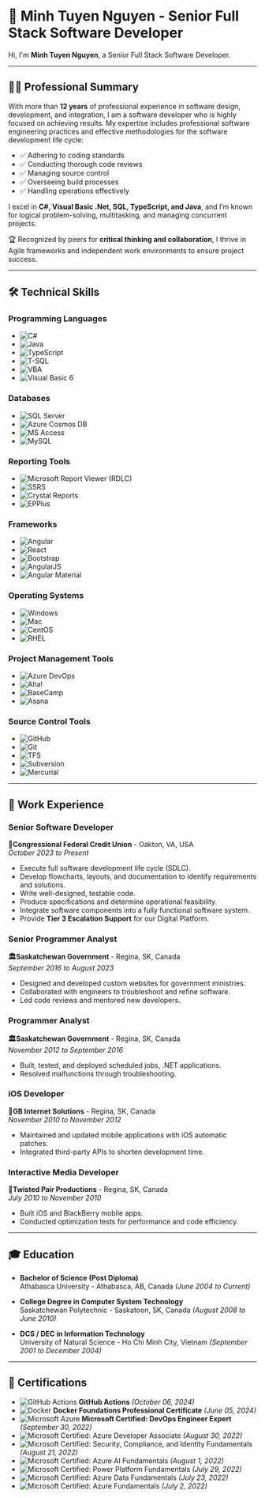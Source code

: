 # 🌟 Minh Tuyen Nguyen - Senior Full Stack Software Developer

Hi, I'm **Minh Tuyen Nguyen**, a Senior Full Stack Software Developer.  

---

## 🧑‍💻 Professional Summary

With more than **12 years** of professional experience in software design, development, and integration, I am a software developer who is highly focused on achieving results. My expertise includes professional software engineering practices and effective methodologies for the software development life cycle:

- ✅ Adhering to coding standards  
- ✅ Conducting thorough code reviews  
- ✅ Managing source control  
- ✅ Overseeing build processes  
- ✅ Handling operations effectively  

I excel in **C#, Visual Basic .Net, SQL, TypeScript, and Java**, and I’m known for logical problem-solving, multitasking, and managing concurrent projects.  

🏆 Recognized by peers for **critical thinking and collaboration**, I thrive in Agile frameworks and independent work environments to ensure project success.

---

## 🛠️ Technical Skills

### **Programming Languages**  
- ![C#](https://img.shields.io/badge/C%23-239120?style=flat&logo=csharp&logoColor=white)  
- ![Java](https://img.shields.io/badge/Java-007396?style=flat&logo=java&logoColor=white)  
- ![TypeScript](https://img.shields.io/badge/TypeScript-007ACC?style=flat&logo=typescript&logoColor=white)  
- ![T-SQL](https://img.shields.io/badge/T--SQL-4479A1?style=flat&logo=microsoftsqlserver&logoColor=white)  
- ![VBA](https://img.shields.io/badge/VBA-217346?style=flat&logo=microsoftoffice&logoColor=white)  
- ![Visual Basic 6](https://img.shields.io/badge/Visual%20Basic%206-5C2D91?style=flat&logo=visualstudio&logoColor=white)

### **Databases**  
- ![SQL Server](https://img.shields.io/badge/SQL%20Server-CC2927?style=flat&logo=microsoftsqlserver&logoColor=white)  
- ![Azure Cosmos DB](https://img.shields.io/badge/Azure%20Cosmos%20DB-0078D4?style=flat&logo=microsoftazure&logoColor=white)  
- ![MS Access](https://img.shields.io/badge/MS%20Access-A4373A?style=flat&logo=microsoftaccess&logoColor=white)  
- ![MySQL](https://img.shields.io/badge/MySQL-4479A1?style=flat&logo=mysql&logoColor=white)

### **Reporting Tools**  
- ![Microsoft Report Viewer (RDLC)](https://img.shields.io/badge/Microsoft%20Report%20Viewer-217346?style=flat&logo=microsoft&logoColor=white)  
- ![SSRS](https://img.shields.io/badge/SSRS-CC2927?style=flat&logo=microsoftsqlserver&logoColor=white)  
- ![Crystal Reports](https://img.shields.io/badge/Crystal%20Reports-0CA5E2?style=flat&logo=sap&logoColor=white)  
- ![EPPlus](https://img.shields.io/badge/EPPlus-217346?style=flat)

### **Frameworks**  
- ![Angular](https://img.shields.io/badge/Angular-DD0031?style=flat&logo=angular&logoColor=white)  
- ![React](https://img.shields.io/badge/React-61DAFB?style=flat&logo=react&logoColor=black)  
- ![Bootstrap](https://img.shields.io/badge/Bootstrap-7952B3?style=flat&logo=bootstrap&logoColor=white)  
- ![AngularJS](https://img.shields.io/badge/AngularJS-E23237?style=flat&logo=angularjs&logoColor=white)  
- ![Angular Material](https://img.shields.io/badge/Angular%20Material-DD0031?style=flat&logo=angular&logoColor=white)

### **Operating Systems**  
- ![Windows](https://img.shields.io/badge/Windows-0078D6?style=flat&logo=windows&logoColor=white)  
- ![Mac](https://img.shields.io/badge/Mac-000000?style=flat&logo=apple&logoColor=white)  
- ![CentOS](https://img.shields.io/badge/CentOS-262577?style=flat&logo=centos&logoColor=white)  
- ![RHEL](https://img.shields.io/badge/RHEL-EE0000?style=flat&logo=redhat&logoColor=white)

### **Project Management Tools**  
- ![Azure DevOps](https://img.shields.io/badge/Azure%20DevOps-0078D7?style=flat&logo=azuredevops&logoColor=white)  
- ![Aha!](https://img.shields.io/badge/Aha!-0C7DA0?style=flat&logo=aha&logoColor=white)  
- ![BaseCamp](https://img.shields.io/badge/BaseCamp-62D287?style=flat&logo=basecamp&logoColor=white)  
- ![Asana](https://img.shields.io/badge/Asana-F06A6A?style=flat&logo=asana&logoColor=white)

### **Source Control Tools**  
- ![GitHub](https://img.shields.io/badge/GitHub-181717?style=flat&logo=github&logoColor=white)  
- ![Git](https://img.shields.io/badge/Git-F05032?style=flat&logo=git&logoColor=white)  
- ![TFS](https://img.shields.io/badge/TFS-2B579A?style=flat&logo=visualstudio&logoColor=white)  
- ![Subversion](https://img.shields.io/badge/Subversion-809CC9?style=flat&logo=subversion&logoColor=white)  
- ![Mercurial](https://img.shields.io/badge/Mercurial-0C1A36?style=flat&logo=mercurial&logoColor=white)

  

---

## 💼 Work Experience

### Senior Software Developer  
**🏦Congressional Federal Credit Union** - Oakton, VA, USA  
*October 2023 to Present*

- Execute full software development life cycle (SDLC).  
- Develop flowcharts, layouts, and documentation to identify requirements and solutions.  
- Write well-designed, testable code.  
- Produce specifications and determine operational feasibility.  
- Integrate software components into a fully functional software system.  
- Provide **Tier 3 Escalation Support** for our Digital Platform.  

### Senior Programmer Analyst  
**🏛️Saskatchewan Government** - Regina, SK, Canada  
*September 2016 to August 2023*

- Designed and developed custom websites for government ministries.  
- Collaborated with engineers to troubleshoot and refine software.  
- Led code reviews and mentored new developers.  

### Programmer Analyst  
**🏛️Saskatchewan Government** - Regina, SK, Canada  
*November 2012 to September 2016*

- Built, tested, and deployed scheduled jobs, .NET applications.  
- Resolved malfunctions through troubleshooting.  

### iOS Developer  
**🏢GB Internet Solutions** - Regina, SK, Canada  
*November 2010 to November 2012*

- Maintained and updated mobile applications with iOS automatic patches.  
- Integrated third-party APIs to shorten development time.  

### Interactive Media Developer  
**🏢Twisted Pair Productions** - Regina, SK, Canada  
*July 2010 to November 2010*

- Built iOS and BlackBerry mobile apps.  
- Conducted optimization tests for performance and code efficiency.  

---

## 🎓 Education

- **Bachelor of Science (Post Diploma)**  
  Athabasca University - Athabasca, AB, Canada *(June 2004 to Current)*  

- **College Degree in Computer System Technology**  
  Saskatchewan Polytechnic - Saskatoon, SK, Canada *(August 2008 to June 2010)*  

- **DCS / DEC in Information Technology**  
  University of Natural Science - Ho Chi Minh City, Vietnam *(September 2001 to December 2004)*  

---

## 🏅 Certifications

- ![GitHub Actions](https://img.shields.io/badge/GitHub%20Actions-2088FF?style=flat&logo=githubactions&logoColor=white) **GitHub Actions** *(October 06, 2024)*  
- ![Docker](https://img.shields.io/badge/Docker-2496ED?style=flat&logo=docker&logoColor=white) **Docker Foundations Professional Certificate** *(June 05, 2024)*  
- ![Microsoft Azure](https://img.shields.io/badge/Microsoft%20Azure-0078D4?style=flat&logo=microsoftazure&logoColor=white) **Microsoft Certified: DevOps Engineer Expert** *(September 30, 2022)*  
- ![Microsoft Certified: Azure Developer Associate](https://img.shields.io/badge/Microsoft%20Certified-Azure%20Developer%20Associate-0078D4?style=flat&logo=microsoftazure&logoColor=white) *(August 30, 2022)*  
- ![Microsoft Certified: Security, Compliance, and Identity Fundamentals](https://img.shields.io/badge/Microsoft%20Certified-Security%2C%20Compliance%2C%20and%20Identity%20Fundamentals-0078D4?style=flat&logo=microsoftazure&logoColor=white) *(August 21, 2022)*  
- ![Microsoft Certified: Azure AI Fundamentals](https://img.shields.io/badge/Microsoft%20Certified-Azure%20AI%20Fundamentals-0078D4?style=flat&logo=microsoftazure&logoColor=white) *(August 1, 2022)*  
- ![Microsoft Certified: Power Platform Fundamentals](https://img.shields.io/badge/Microsoft%20Certified-Power%20Platform%20Fundamentals-742774?style=flat&logo=powerapps&logoColor=white) *(July 29, 2022)*  
- ![Microsoft Certified: Azure Data Fundamentals](https://img.shields.io/badge/Microsoft%20Certified-Azure%20Data%20Fundamentals-0078D4?style=flat&logo=microsoftazure&logoColor=white) *(July 23, 2022)*  
- ![Microsoft Certified: Azure Fundamentals](https://img.shields.io/badge/Microsoft%20Certified-Azure%20Fundamentals-0078D4?style=flat&logo=microsoftazure&logoColor=white) *(July 2, 2022)*  

